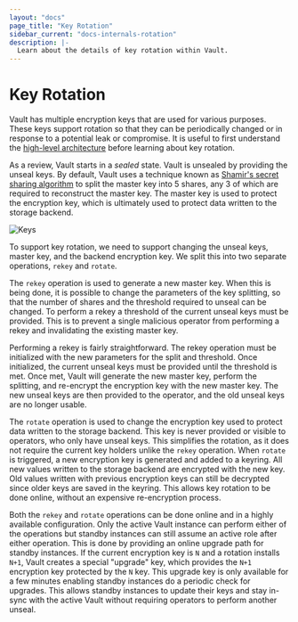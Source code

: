 ```yaml
---
layout: "docs"
page_title: "Key Rotation"
sidebar_current: "docs-internals-rotation"
description: |-
  Learn about the details of key rotation within Vault.
---
```


# Key Rotation

Vault has multiple encryption keys that are used for various purposes. These keys support
rotation so that they can be periodically changed or in response to a potential leak or
compromise. It is useful to first understand the
[high-level architecture](/docs/internals/architecture.html) before learning about key rotation.

As a review, Vault starts in a _sealed_ state. Vault is unsealed by providing the unseal keys.
By default, Vault uses a technique known as [Shamir's secret sharing algorithm](https://en.wikipedia.org/wiki/Shamir's_Secret_Sharing)
to split the master key into 5 shares, any 3 of which are required to reconstruct the master
key. The master key is used to protect the encryption key, which is ultimately used to protect
data written to the storage backend.

![Keys](/assets/images/keys.png)

To support key rotation, we need to support changing the unseal keys, master key, and the
backend encryption key. We split this into two separate operations, `rekey` and `rotate`.

The `rekey` operation is used to generate a new master key. When this is being done,
it is possible to change the parameters of the key splitting, so that the number of shares
and the threshold required to unseal can be changed. To perform a rekey a threshold of the
current unseal keys must be provided. This is to prevent a single malicious operator from
performing a rekey and invalidating the existing master key.

Performing a rekey is fairly straightforward. The rekey operation must be initialized with
the new parameters for the split and threshold. Once initialized, the current unseal keys
must be provided until the threshold is met. Once met, Vault will generate the new master
key, perform the splitting, and re-encrypt the encryption key with the new master key.
The new unseal keys are then provided to the operator, and the old unseal keys are no
longer usable.

The `rotate` operation is used to change the encryption key used to protect data written
to the storage backend. This key is never provided or visible to operators, who only
have unseal keys. This simplifies the rotation, as it does not require the current key
holders unlike the `rekey` operation. When `rotate` is triggered, a new encryption key
is generated and added to a keyring. All new values written to the storage backend are
encrypted with the new key. Old values written with previous encryption keys can still
be decrypted since older keys are saved in the keyring. This allows key rotation to be
done online, without an expensive re-encryption process.

Both the `rekey` and `rotate` operations can be done online and in a highly available
configuration. Only the active Vault instance can perform either of the operations
but standby instances can still assume an active role after either operation. This is
done by providing an online upgrade path for standby instances. If the current encryption
key is `N` and a rotation installs `N+1`, Vault creates a special "upgrade" key, which
provides the `N+1` encryption key protected by the `N` key. This upgrade key is only available
for a few minutes enabling standby instances do a periodic check for upgrades.
This allows standby instances to update their keys and stay in-sync with the active Vault
without requiring operators to perform another unseal.

